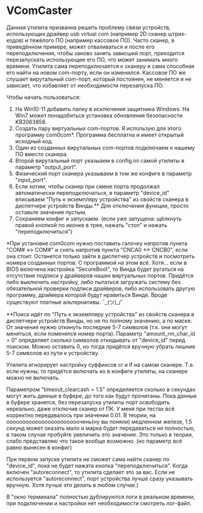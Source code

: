 # VComCaster
Данная утилита призванна решить проблему связи устройств, использующих драйвер usb virtual com (например 2D сканер штрих-кодов) и тяжёлого ПО (например кассовое ПО). Часто сканер, в приведённом примере, может отваливаться и после его переподключения, чтобы заново занять зависший порт, приходится перезапускать использующее его ПО, что может занимать много времени. Утилита сама переподключается к сканеру и сама способная его найти на новом com-порту, если он изменился. Кассовое ПО же слушает вирутальный com-порт, который постоянен, не меняется и не зависает, что избавляет от необходимости перезапуска ПО.

Чтобы начать пользоваться:

1. На Win10-11 добавить папку в исключения защитника Windows. На Win7 может понадобиться установка обновления безопасности KB3063858.
2. Создать пару виртуальных com-портов. Я использую для этого программу com0com*. Программа бесплатна и имеет открытый исходный код.
3. Один из созданных вирутальных com-портов подключаем к нашему ПО вместо сканера.
4. Второй вирутальный порт указыаем в config.ini самой утилиты в параметр "output_port".
5. Физический порт сканера указываем в том же конфиге в параметр "input_port".
6. Если хотим, чтобы сканер при смене порта продолжал автоматически переподключаться, в параметр "device_id" вписываем "Путь к экземпляру устройства" из свойств сканера в диспетчере устройств Винды.** Для отключения функции, просто оставьте значение пустым.
7. Сохраняем конфиг и запускаем. (если уже запущена: щёлкнуть правой кнопкой по иконке в трее, нажать "стоп" и нажать "переподключиться")

*При установке com0com нужно поставить галочку напротив пункта "COM# <-> COM#" и снять напротив пункта "CNCA0 <-> CNCB0", если она стоит. Останется только зайти в диспетчер устройств и посмотреть номера созданных портов. С программой на этом всё.
Хотя... если в BIOS включена настройка "SecureBoot", то Винда будет ругаться на отсутствие подписи у драйверов наших виртуальных портов. Придётся либо выключить настройку, либо пытаться загружать систему без обязательной проверки подписи драйверов, либо использовать другую программу, драйвера которой будут нравиться Винде. Вроде существуют платные альтернативы. ¯\_(ツ)_/¯

**Поиск идёт по "Путь к экземпляру устройства" из свойств сканера в диспетчере устройств Винды, но не по полному значению, а по маске. От значения нужно откинуть последние 5-7 символов (т.к. они могут меняться, если поменялся номер порта). Параметр "amount_rm_char_id = 0" определяет сколько символов откидывать от "device_id" перед поиском. Можно оставить 0, но тогда придётся вручную убрать лишние 5-7 символов из пути к устройству.

Утилита игнорирует настройку суффиксов cr и lf на самом сканере. Т.е. если нужны, то придётся включать их в конфиге утилиты, на сканере можно не включать.

Параметром "timeout_clearcash = 1.5" определяется сколько в секундах могут жить данные в буфере, до того как будут прочитаны. Пока данные в буфере хранятся, без перезапуска утилиты порт освободить нереально, даже отключив сканер от ПК. У меня при тестах всё корректно передавалось при значении 0.01. В теории, на ооооооооооооооооооооооочень(ну вы поняли) медленном железе, 1.5 секунд может оказать мало и марка будет передаваться не полностью, в таком случае пробуйте увеличить это значение. Это только в теории, слабо представляю что такое вообще возможно. (но параметр всё равно вынесен в конфиг)

При первом запуске утилита не сможет сама найти сканер по "device_id", пока не будет нажата кнопка "переподключиться". Когда включен "autoreconnect", то утилита сделает это за вас. Если не используется "autoreconnect", порт устройства лучше сразу указывать вручную. Хотя лучше это делать в любом случае.)

В "окно терминала" полностью дублируются логи в реальном времени, при подключении и настройки нет необходимости смотреть лог-файл.

